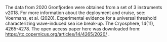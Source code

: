 The data from 2020 Gronfjorden were obtained from a set of 3 instruments v2018. For more information about the deployment and cruise, see: Voermans, et al. (2020). Experimental evidence for a universal threshold characterizing wave-induced sea ice break-up. The Cryosphere, 14(11), 4265-4278. The open access paper here was downloaded from: https://tc.copernicus.org/articles/14/4265/2020/ .
